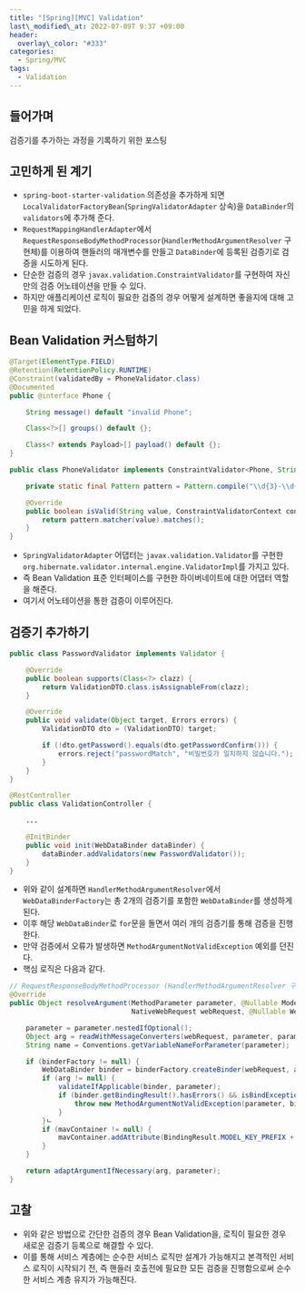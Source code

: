 ```yaml
---
title: "[Spring][MVC] Validation"
last\_modified\_at: 2022-07-09T 9:37 +09:00
header:
  overlay\_color: "#333"
categories:
  - Spring/MVC
tags:
  - Validation
---
```

## 들어가며
검증기를 추가하는 과정을 기록하기 위한 포스팅

## 고민하게 된 계기
- `spring-boot-starter-validation` 의존성을 추가하게 되면 `LocalValidatorFactoryBean`(`SpringValidatorAdapter` 상속)을 `DataBinder`의 `validators`에 추가해 준다.
- `RequestMappingHandlerAdapter`에서 `RequestResponseBodyMethodProcessor`(`HandlerMethodArgumentResolver` 구현체)를 이용하여 핸들러의 매개변수를 만들고 `DataBinder`에 등록된 검증기로 검증을 시도하게 된다.
- 단순한 검증의 경우 `javax.validation.ConstraintValidator`를 구현하여 자신만의 검증 어노테이션을 만들 수 있다.
- 하지만 애플리케이션 로직이 필요한 검증의 경우 어떻게 설계하면 좋을지에 대해 고민을 하게 되었다.

## Bean Validation 커스텀하기
```java
@Target(ElementType.FIELD)
@Retention(RetentionPolicy.RUNTIME)
@Constraint(validatedBy = PhoneValidator.class)
@Documented
public @interface Phone {

    String message() default "invalid Phone";

    Class<?>[] groups() default {};

    Class<? extends Payload>[] payload() default {};
}

```
```java
public class PhoneValidator implements ConstraintValidator<Phone, String> {

    private static final Pattern pattern = Pattern.compile("\\d{3}-\\d{4}-\\d{4}");

    @Override
    public boolean isValid(String value, ConstraintValidatorContext context) {
        return pattern.matcher(value).matches();
    }
}
```
- `SpringValidatorAdapter` 어댑터는 `javax.validation.Validator`를 구현한 `org.hibernate.validator.internal.engine.ValidatorImpl`를 가지고 있다.
- 즉 Bean Validation 표준 인터페이스를 구현한 하이버네이트에 대한 어댑터 역할을 해준다.
- 여기서 어노테이션을 통한 검증이 이루어진다.

## 검증기 추가하기
```java
public class PasswordValidator implements Validator {

    @Override
    public boolean supports(Class<?> clazz) {
        return ValidationDTO.class.isAssignableFrom(clazz);
    }

    @Override
    public void validate(Object target, Errors errors) {
        ValidationDTO dto = (ValidationDTO) target;

        if (!dto.getPassword().equals(dto.getPasswordConfirm())) {
            errors.reject("passwordMatch", "비밀번호가 일치하지 않습니다.");
        }
    }
}
```
```java
@RestController
public class ValidationController {

    ...

    @InitBinder
    public void init(WebDataBinder dataBinder) {
        dataBinder.addValidators(new PasswordValidator());
    }
}
```
- 위와 같이 설계하면 `HandlerMethodArgumentResolver`에서 `WebDataBinderFactory`는 총 2개의 검증기를 포함한 `WebDataBinder`를 생성하게 된다.
- 이후 해당 `WebDataBinder`로 `for`문을 돌면서 여러 개의 검증기를 통해 검증을 진행한다.
- 만약 검증에서 오류가 발생하면 `MethodArgumentNotValidException` 예외를 던진다.
- 핵심 로직은 다음과 같다.

```java
// RequestResponseBodyMethodProcessor (HandlerMethodArgumentResolver 구현체)
@Override
public Object resolveArgument(MethodParameter parameter, @Nullable ModelAndViewContainer mavContainer,
                              NativeWebRequest webRequest, @Nullable WebDataBinderFactory binderFactory) throws Exception {

    parameter = parameter.nestedIfOptional();
    Object arg = readWithMessageConverters(webRequest, parameter, parameter.getNestedGenericParameterType());
    String name = Conventions.getVariableNameForParameter(parameter);

    if (binderFactory != null) {
        WebDataBinder binder = binderFactory.createBinder(webRequest, arg, name);
        if (arg != null) {
            validateIfApplicable(binder, parameter);
            if (binder.getBindingResult().hasErrors() && isBindExceptionRequired(binder, parameter)) {
                throw new MethodArgumentNotValidException(parameter, binder.getBindingResult());
            }
        }ㄴ
        if (mavContainer != null) {
            mavContainer.addAttribute(BindingResult.MODEL_KEY_PREFIX + name, binder.getBindingResult());
        }
    }

    return adaptArgumentIfNecessary(arg, parameter);
}
```

## 고찰
- 위와 같은 방법으로 간단한 검증의 경우 Bean Validation을, 로직이 필요한 경우 새로운 검증기 등록으로 해결할 수 있다.
- 이를 통해 서비스 계층에는 순수한 서비스 로직만 설계가 가능해지고 본격적인 서비스 로직이 시작되기 전, 즉 핸들러 호출전에 필요한 모든 검증을 진행함으로써 순수한 서비스 계층 유지가 가능해진다.